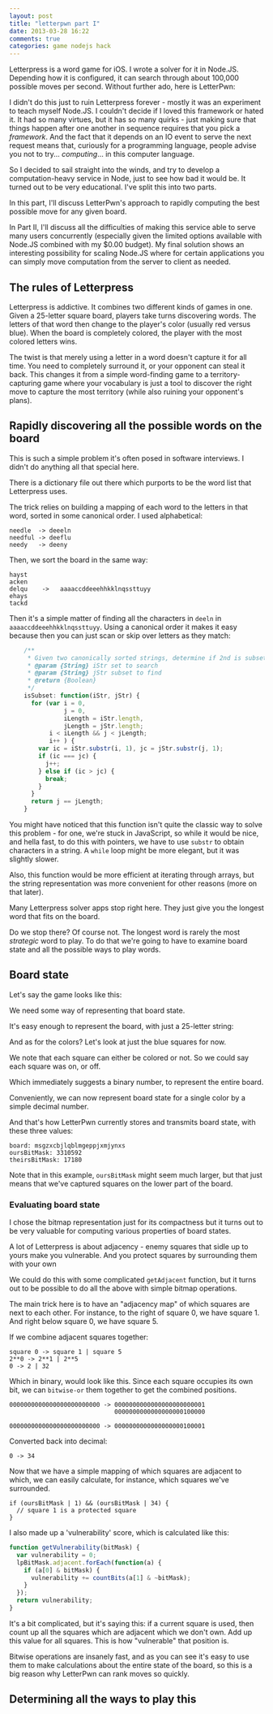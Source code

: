```yaml
---
layout: post
title: "letterpwn part I"
date: 2013-03-28 16:22
comments: true
categories: game nodejs hack
---
```


Letterpress is a word game for iOS. I wrote a solver for it in Node.JS. Depending how it is configured, it 
can search through about 100,000 possible moves per second. Without further ado, here is LetterPwn:






I didn't do this just to ruin Letterpress forever - mostly it was an experiment to teach myself Node.JS. I couldn't
decide if I loved this framework or hated it. It had so many virtues, but it has so many quirks - just making sure 
that things happen after one another in sequence requires that you pick a *framework*. And the fact that it 
depends on an IO event to serve the next request means that, curiously for a programming language, people advise 
you not to try... *computing*... in this computer language. 

So I decided to sail straight into the winds, and try to develop a computation-heavy service in Node, just to see
how bad it would be. It turned out to be very educational. I've split this into two parts. 

In this part, I'll discuss LetterPwn's approach to rapidly computing the best possible move for any given board.

In Part II, I'll discuss all the difficulties of making this service able to serve many users concurrently (especially given 
the limited options available with Node.JS combined with my $0.00 budget). My final solution shows an interesting 
possibility for scaling Node.JS where for certain applications you can simply move computation from the server to client as 
needed.


## The rules of Letterpress

Letterpress is addictive. It combines two different kinds of games in one. Given a 25-letter square board, players take 
turns discovering words. The letters of that word then change to the player's color (usually red versus blue). When the board 
is completely colored, the player with the most colored letters wins. 

The twist is that merely using a letter in a word doesn't capture it for all time. You need to completely surround it, or your 
opponent can steal it back. This changes it from a simple word-finding game to a territory-capturing game where your vocabulary
is just a tool to discover the right move to capture the most territory (while also ruining your opponent's plans).

## Rapidly discovering all the possible words on the board

This is such a simple problem it's often posed in software interviews. I didn't do anything all that special here. 

There is a dictionary file out there which purports to be the word list that Letterpress uses.

The trick relies on building a mapping of each word to the letters in that word, sorted in some canonical order. I used alphabetical:

    needle  -> deeeln
    needful -> deeflu
    needy   -> deeny

Then, we sort the board in the same way:

    hayst
    acken
    delqu    ->   aaaaccddeeehhkklnqssttuyy
    ehays
    tackd

Then it's a simple matter of finding all the characters in `deeln` in `aaaaccddeeehhkklnqssttuyy`. Using a canonical order it makes it easy because then you can 
just scan or skip over letters as they match:

``` js
    /**
     * Given two canonically sorted strings, determine if 2nd is subset of 1st
     * @param {String} iStr set to search
     * @param {String} jStr subset to find
     * @return {Boolean}
     */
    isSubset: function(iStr, jStr) {
      for (var i = 0,
               j = 0,
               iLength = iStr.length,
               jLength = jStr.length;
           i < iLength && j < jLength;
           i++ ) {
        var ic = iStr.substr(i, 1), jc = jStr.substr(j, 1);
        if (ic === jc) {
          j++;
        } else if (ic > jc) {
          break;
        }
      }
      return j == jLength;
    }
```

You might have noticed that this function isn't quite the classic way to solve this problem - for one, we're stuck in JavaScript, so 
while it would be nice, and hella fast, to do this with pointers, we have to use `substr` to obtain characters in a string. A `while` loop might be more
elegant, but it was slightly slower.

Also, this function would be more efficient at iterating through arrays, but the string representation was more convenient for other reasons (more on that
later).

Many Letterpress solver apps stop right here. They just give you the longest word that fits on the board. 

Do we stop there? Of course not. The longest word is rarely the most *strategic* word to play. To do that we're going to have to examine board state and 
all the possible ways to play words.

## Board state

Let's say the game looks like this: 


We need some way of representing that board state.

It's easy enough to represent the board, with just a 25-letter string:

And as for the colors? Let's look at just the blue squares for now.

We note that each square can either be colored or not. So we could say each square was on, or off. 

Which immediately suggests a binary number, to represent the entire board. 

Conveniently, we can now represent board state for a single color by a simple decimal number. 

And that's how LetterPwn currently stores and transmits board state, with these three values:

    board: msgzxcbjlqblmgeppjxmjynxs
    oursBitMask: 3310592
    theirsBitMask: 17180

Note that in this example, `oursBitMask` might seem much larger, but that just means that we've captured squares on the lower part of the board.

### Evaluating board state

I chose the bitmap representation just for its compactness but it turns out to be very valuable for computing various properties of board states.

A lot of Letterpress is about adjacency - enemy squares that sidle up to yours make you vulnerable. And you protect squares by surrounding them with your own

We could do this with some complicated `getAdjacent` function, but it turns out to be possible to do all the above with simple bitmap operations. 

The main trick here is to have an "adjacency map" of which squares are next to each other. For instance, to the right of square 0, we have square 1. And right
below square 0, we have square 5.

If we combine adjacent squares together:

    square 0 -> square 1 | square 5
    2**0 -> 2**1 | 2**5
    0 -> 2 | 32

Which in binary, would look like this. Since each square occupies its own bit, we can `bitwise-or` them together to get the combined positions.

    0000000000000000000000000 -> 0000000000000000000000001
                                 0000000000000000000100000
    
    0000000000000000000000000 -> 0000000000000000000100001

Converted back into decimal:
 
    0 -> 34

Now that we have a simple mapping of which squares are adjacent to which, we can easily calculate, for instance, which squares we've surrounded. 

    if (oursBitMask | 1) && (oursBitMask | 34) {
      // square 1 is a protected square
    }

I also made up a 'vulnerability' score, which is calculated like this:

``` js
function getVulnerability(bitMask) {                                                                                                                                                                   
  var vulnerability = 0;
  lpBitMask.adjacent.forEach(function(a) {
    if (a[0] & bitMask) {
      vulnerability += countBits(a[1] & ~bitMask);
    }
  });
  return vulnerability;
}
```

It's a bit complicated, but it's saying this: if a current square is used, then count up all the squares which are adjacent which we don't own. 
Add up this value for all squares. This is how "vulnerable" that position is.

Bitwise operations are insanely fast, and as you can see it's easy to use them to make calculations about the entire state of the board, so this is 
a big reason why LetterPwn can rank moves so quickly.

## Determining all the ways to play this  

